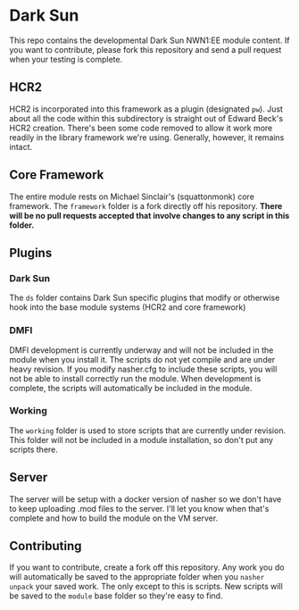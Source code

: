 # Dark Sun

This repo contains the developmental Dark Sun NWN1:EE module content.  If you want to contribute, please fork this repository and send a pull request when your testing is complete.

## HCR2

HCR2 is incorporated into this framework as a plugin (designated `pw`).  Just about all the code within this subdirectory is straight out of Edward Beck's HCR2 creation.  There's been some code removed to allow it work more readily in the library framework we're using.  Generally, however, it remains intact.

## Core Framework

The entire module rests on Michael Sinclair's (squattonmonk) core framework.  The `framework` folder is a fork directly off his repository.  **There will be no pull requests accepted that involve changes to any script in this folder.**

## Plugins

### Dark Sun
The `ds` folder contains Dark Sun specific plugins that modify or otherwise hook into the base module systems (HCR2 and core framework)

### DMFI
DMFI development is currently underway and will not be included in the module when you install it.  The scripts do not yet compile and are under heavy revision.  If you modify nasher.cfg to include these scripts, you will not be able to install correctly run the module.  When development is complete, the scripts will automatically be included in the module.

### Working
The `working` folder is used to store scripts that are currently under revision.  This folder will not be included in a module installation, so don't put any scripts there.

## Server
The server will be setup with a docker version of nasher so we don't have to keep uploading .mod files to the server.  I'll let you know when that's complete and how to build the module on the VM server.

## Contributing
If you want to contribute, create a fork off this repository.  Any work you do will automatically be saved to the appropriate folder when you `nasher unpack` your saved work.  The only except to this is scripts.  New scripts will be saved to the `module` base folder so they're easy to find.